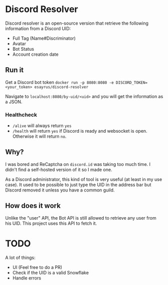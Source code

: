 # Discord Resolver

Discord resolver is an open-source version that retrieve the following
information from a Discord UID:
- Full Tag (Name#Discriminator)
- Avatar
- Bot Status
- Account creation date

## Run it

Get a Discord bot token
`docker run -p 8080:8080 -e DISCORD_TOKEN=<your_token> esayrus/discord-resolver`

Navigate to `localhost:8080/by-uid/<uid>` and you will get the information as a JSON.

### Healthcheck

- `/alive` will always return `yes`
- `/health` will return `yes` if Discord is ready and websocket is open.
  Otherwise it will return `no`.

## Why?

I was bored and ReCaptcha on `discord.id` was taking too much time. I didn't
find a self-hosted version of it so I made one.

As a Discord administrator, this kind of tool is very useful (at least in my use
case). It used to be possible to just type the UID in the address bar but
Discord removed it unless you have a common guild.

## How does it work

Unlike the "user" API, the Bot API is still allowed to retrieve any user from
his UID. This project uses this API to fetch it.

# TODO

A lot of things:
- UI (Feel free to do a PR)
- Check if the UID is a valid Snowflake
- Handle errors
